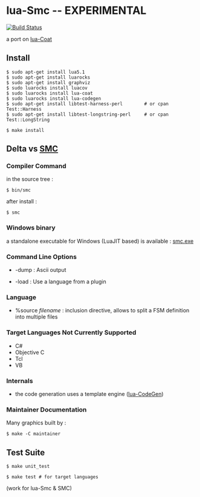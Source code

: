 
lua-Smc -- EXPERIMENTAL
=======================

[![Build Status](https://travis-ci.org/fperrad/lua-Smc.png)](https://travis-ci.org/fperrad/lua-Smc)

a port on [lua-Coat](http://fperrad.github.com/lua-Coat)

Install
-------

    $ sudo apt-get install lua5.1
    $ sudo apt-get install luarocks
    $ sudo apt-get install graphviz
    $ sudo luarocks install luacov
    $ sudo luarocks install lua-coat
    $ sudo luarocks install lua-codegen
    $ sudo apt-get install libtest-harness-perl        # or cpan Test::Harness
    $ sudo apt-get install libtest-longstring-perl     # or cpan Test::LongString

    $ make install

Delta vs [SMC](http://smc.sourceforge.net/)
-------------------------------------------

### Compiler Command

in the source tree :

    $ bin/smc

after install :

    $ smc

### Windows binary

a standalone executable for Windows (LuaJIT based) is available : [smc.exe](https://github.com/fperrad/lua-Smc/blob/master/src_c/win/smc.exe)

### Command Line Options

- -dump : Ascii output

- -load : Use a language from a plugin

### Language

- %source _filename_ : inclusion directive, allows to split a FSM definition into multiple files

### Target Languages Not Currently Supported

- C#
- Objective C
- Tcl
- VB

### Internals

- the code generation uses a template engine ([lua-CodeGen](http://fperrad.github.com/lua-CodeGen))

### Maintainer Documentation

Many graphics built by :

    $ make -C maintainer

Test Suite
----------

    $ make unit_test

    $ make test # for target languages

(work for lua-Smc & SMC)
